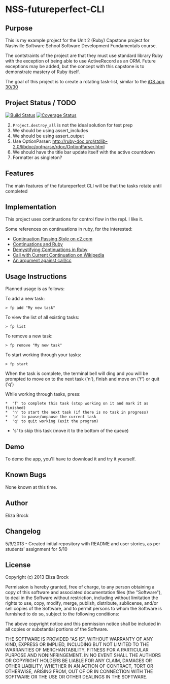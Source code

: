 NSS-futureperfect-CLI
=====================

Purpose
-------

This is my example project for the Unit 2 (Ruby) Capstone project for Nashville Software School Software Development Fundamentals course.

The contstraints of the project are that they must use standard library Ruby with the exception of being able to use ActiveRecord as an ORM.  Future exceptions may be added, but the concept with this capstone is to demonstrate mastery of Ruby itself.

The goal of this project is to create a rotating task-list, similar to the [iOS app 30/30](https://itunes.apple.com/us/app/30-30/id505863977?mt=8)

Project Status / TODO
---------------------

[![Build Status](https://travis-ci.org/elizabrock/NSS-futureperfect-CLI.png)](https://travis-ci.org/elizabrock/NSS-futureperfect-CLI)
[![Coverage Status](https://coveralls.io/repos/elizabrock/NSS-futureperfect-CLI/badge.png)](https://coveralls.io/r/elizabrock/NSS-futureperfect-CLI)

  2. `Project.destroy_all` is not the ideal solution for test prep
  4. We should be using assert\_includes
  4. We should be using assert\_output
  5. Use OptionParser: http://ruby-doc.org/stdlib-2.0/libdoc/optparse/rdoc/OptionParser.html
  6. We should have the title bar update itself with the active countdown
  7. Formatter as singleton?

Features
--------
The main features of the futureperfect CLI will be that the tasks rotate until completed

Implementation
--------------

This project uses continuations for control flow in the repl.  I like it.

Some references on continuations in ruby, for the interested:
* [Continuation Passing Style on c2.com](http://c2.com/cgi/wiki?ContinuationPassingStyle)
* [Continuations and Ruby](http://blog.mostof.it/continuations-and-ruby/)
* [Demystifying Continuations in Ruby](http://gnuu.org/2009/03/21/demystifying-continuations-in-ruby/)
* [Call with Current Continuation on Wikipedia](http://en.wikipedia.org/wiki/Call-with-current-continuation)
* [An argument against call/cc](http://okmij.org/ftp/continuations/against-callcc.html)

Usage Instructions
------------------
Planned usage is as follows:

To add a new task:

    > fp add "My new task"

To view the list of all existing tasks:

    > fp list

To remove a new task:

    > fp remove "My new task"

To start working through your tasks:

    > fp start

When the task is complete, the terminal bell will ding and you will be prompted to move on to the next task ('n'), finish and move on ('f') or quit ('q')

While working through tasks, press:

	*  'f' to complete this task (stop working on it and mark it as finished)
	*  'n' to start the next task (if there is no task in progress)
	*  'p' to pause/unpause the current task
	*  'q' to quit working (exit the program)
  *  's' to skip this task (move it to the bottom of the queue)

Demo
----
To demo the app, you'll have to download it and try it yourself.

Known Bugs
----------
None known at this time.

Author
------

Eliza Brock

Changelog
---------

5/9/2013 - Created initial repository with README and user stories, as per students' assignment for 5/10

License
-------
Copyright (c) 2013 Eliza Brock

Permission is hereby granted, free of charge, to any person obtaining a copy
of this software and associated documentation files (the "Software"), to deal
in the Software without restriction, including without limitation the rights
to use, copy, modify, merge, publish, distribute, sublicense, and/or sell
copies of the Software, and to permit persons to whom the Software is
furnished to do so, subject to the following conditions:

The above copyright notice and this permission notice shall be included in
all copies or substantial portions of the Software.

THE SOFTWARE IS PROVIDED "AS IS", WITHOUT WARRANTY OF ANY KIND, EXPRESS OR
IMPLIED, INCLUDING BUT NOT LIMITED TO THE WARRANTIES OF MERCHANTABILITY,
FITNESS FOR A PARTICULAR PURPOSE AND NONINFRINGEMENT. IN NO EVENT SHALL THE
AUTHORS OR COPYRIGHT HOLDERS BE LIABLE FOR ANY CLAIM, DAMAGES OR OTHER
LIABILITY, WHETHER IN AN ACTION OF CONTRACT, TORT OR OTHERWISE, ARISING FROM,
OUT OF OR IN CONNECTION WITH THE SOFTWARE OR THE USE OR OTHER DEALINGS IN
THE SOFTWARE.
